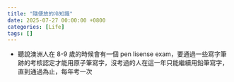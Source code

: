 ```yaml
---
title: "隨便放的冷知識"
date: 2025-07-27 00:00:00 +0800
categories: [Life]
tags: []
---
```


- 聽說澳洲人在 8-9 歲的時候會有一個 pen lisense exam，要通過一些寫字筆跡的考核認定才能用原子筆寫字，沒考過的人在這一年只能繼續用鉛筆寫字，直到通過為止，每年考一次